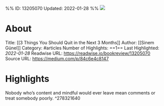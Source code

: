 %%
ID: 13205070
Updated: 2022-01-28
%%
![](https://readwise-assets.s3.amazonaws.com/static/images/article0.00998d930354.png)

# About
Title: [[3 Things You Should Quit in the Next 3 Months]]
Author: [[Sinem Günel]]
Category: #articles
Number of Highlights: ==1==
Last Highlighted: *2022-01-28*
Readwise URL: https://readwise.io/bookreview/13205070
Source URL: https://medium.com/p/84c6e4c8147


# Highlights 
Nobody who’s content and mindful would ever leave mean comments or treat somebody poorly.  ^278321640

